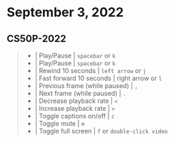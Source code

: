 # September 3, 2022

## CS50P-2022

> - | Play/Pause | `spacebar` or `k`
> - | Play/Pause | `spacebar` or `k`
> - | Rewind 10 seconds | `left arrow` or `j`
> - | Fast forward 10 seconds | right arrow or `l`
> - | Previous frame (while paused) | `,`
> - | Next frame (while paused) | `.`
> - | Decrease playback rate | `<`
> - | Increase playback rate | `>`
> - | Toggle captions on/off | `c`
> - | Toggle mute | `m`
> - | Toggle full screen | `f` or `double-click video` 

